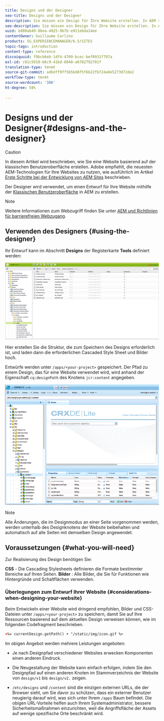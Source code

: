 ```yaml
---
title: Designs und der Designer
seo-title: Designs und der Designer
description: Sie müssen ein Design für Ihre Website erstellen. In AEM verwenden Sie dazu den Designer.
seo-description: Sie müssen ein Design für Ihre Website erstellen. In AEM verwenden Sie dazu den Designer.
uuid: b880ab49-8bea-4925-9b7b-e911ebda14ee
contentOwner: Guillaume Carlino
products: SG_EXPERIENCEMANAGER/6.5/SITES
topic-tags: introduction
content-type: reference
discoiquuid: f9bcb6eb-1df4-4709-bcec-bef0931f797a
exl-id: c81c5910-b6c9-41bd-8840-a6782792701f
translation-type: tm+mt
source-git-commit: adbdff9ff5b5bd8f5f6b22fb724a0e5273072de2
workflow-type: tm+mt
source-wordcount: '386'
ht-degree: 58%

---
```


# Designs und der Designer{#designs-and-the-designer}

>[!CAUTION]
>
>In diesem Artikel wird beschrieben, wie Sie eine Website basierend auf der klassischen Benutzeroberfläche erstellen. Adobe empfiehlt, die neuesten AEM-Technologien für Ihre Websites zu nutzen, wie ausführlich im Artikel [Erste Schritte bei der Entwicklung von AEM Sites](/help/sites-developing/getting-started.md) beschrieben.

Der Designer wird verwendet, um einen Entwurf für Ihre Website mithilfe der [Klassischen Benutzeroberfläche](/help/release-notes/touch-ui-features-status.md) in AEM zu erstellen.

>[!NOTE]
>
>Weitere Informationen zum Webzugriff finden Sie unter [AEM und Richtlinien für barrierefreien Webzugang](/help/managing/web-accessibility.md).

## Verwenden des Designers {#using-the-designer}

Ihr Entwurf kann im Abschnitt **Designs** der Registerkarte **Tools** definiert werden:

![screen_shot_2012-02-01at30237pm](assets/screen_shot_2012-02-01at30237pm.png)

Hier erstellen Sie die Struktur, die zum Speichern des Designs erforderlich ist, und laden dann die erforderlichen Cascaded Style Sheet und Bilder hoch.

Entwürfe werden unter `/apps/<your-project>` gespeichert. Der Pfad zu einem Design, das für eine Website verwendet wird, wird anhand der Eigenschaft `cq:designPath` des Knotens `jcr:content` angegeben.

![chlimage_1-74](assets/chlimage_1-74a.png)

>[!NOTE]
>
>Alle Änderungen, die im Designmodus an einer Seite vorgenommen werden, werden unterhalb des Designknotens der Website beibehalten und automatisch auf alle Seiten mit demselben Design angewendet.

## Voraussetzungen  {#what-you-will-need}

Zur Realisierung des Design benötigen Sie:

**CSS**  - Die Cascading Stylesheets definieren die Formate bestimmter Bereiche auf Ihren Seiten.
**Bilder** : Alle Bilder, die Sie für Funktionen wie Hintergründe und Schaltflächen verwenden.

### Überlegungen zum Entwurf Ihrer Website {#considerations-when-designing-your-website}

Beim Entwickeln einer Website wird dringend empfohlen, Bilder und CSS-Dateien unter `/apps/<your-project>` zu speichern, damit Sie auf Ihre Ressourcen basierend auf dem aktuellen Design verweisen können, wie im folgenden Codefragment beschrieben.

```xml
<%= currentDesign.getPath() + "/static/img/icon.gif %>
```

Im obigen Angebot werden mehrere Leistungen angeboten:

* Je nach Designpfad verschiedener Websites erwecken Komponenten einen anderen Eindruck.
* Die Neugestaltung der Website kann einfach erfolgen, indem Sie den Designpfad auf einen anderen Knoten im Stammverzeichnis der Website von `design/v1` bis `design/v2.` zeigen.

* `/etc/designs` und  `/content` sind die einzigen externen URLs, die der Browser sieht, um Sie davor zu schützen, dass ein externer Benutzer neugierig darauf wird, was sich unter Ihrem  `/apps` Baum befindet. Die obigen URL-Vorteile helfen auch Ihrem Systemadministrator, bessere Sicherheitsmaßnahmen einzurichten, weil die Angriffsfläche der Assets auf wenige spezifische Orte beschränkt wird.
